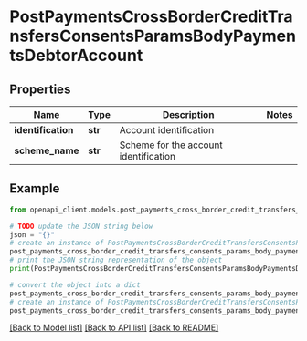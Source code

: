 # PostPaymentsCrossBorderCreditTransfersConsentsParamsBodyPaymentsDebtorAccount


## Properties

Name | Type | Description | Notes
------------ | ------------- | ------------- | -------------
**identification** | **str** | Account identification | 
**scheme_name** | **str** | Scheme for the account identification | 

## Example

```python
from openapi_client.models.post_payments_cross_border_credit_transfers_consents_params_body_payments_debtor_account import PostPaymentsCrossBorderCreditTransfersConsentsParamsBodyPaymentsDebtorAccount

# TODO update the JSON string below
json = "{}"
# create an instance of PostPaymentsCrossBorderCreditTransfersConsentsParamsBodyPaymentsDebtorAccount from a JSON string
post_payments_cross_border_credit_transfers_consents_params_body_payments_debtor_account_instance = PostPaymentsCrossBorderCreditTransfersConsentsParamsBodyPaymentsDebtorAccount.from_json(json)
# print the JSON string representation of the object
print(PostPaymentsCrossBorderCreditTransfersConsentsParamsBodyPaymentsDebtorAccount.to_json())

# convert the object into a dict
post_payments_cross_border_credit_transfers_consents_params_body_payments_debtor_account_dict = post_payments_cross_border_credit_transfers_consents_params_body_payments_debtor_account_instance.to_dict()
# create an instance of PostPaymentsCrossBorderCreditTransfersConsentsParamsBodyPaymentsDebtorAccount from a dict
post_payments_cross_border_credit_transfers_consents_params_body_payments_debtor_account_from_dict = PostPaymentsCrossBorderCreditTransfersConsentsParamsBodyPaymentsDebtorAccount.from_dict(post_payments_cross_border_credit_transfers_consents_params_body_payments_debtor_account_dict)
```
[[Back to Model list]](../README.md#documentation-for-models) [[Back to API list]](../README.md#documentation-for-api-endpoints) [[Back to README]](../README.md)


